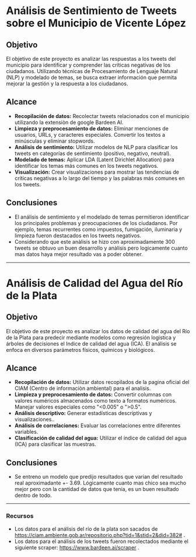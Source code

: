 # Análisis de Sentimiento de Tweets sobre el Municipio de Vicente López

## **Objetivo**
El objetivo de este proyecto es analizar las respuestas a los tweets del municipio para identificar y comprender las críticas negativas de los ciudadanos. Utilizando técnicas de Procesamiento de Lenguaje Natural (NLP) y modelado de temas, se busca extraer información que permita mejorar la gestión y la respuesta a los ciudadanos.

## **Alcance**
- **Recopilación de datos:** Recolectar tweets relacionados con el municipio utilizando la extensiòn de google Bardeen AI.
- **Limpieza y preprocesamiento de datos:** Eliminar menciones de usuarios, URLs, y caracteres especiales. Convertir los textos a minúsculas y eliminar stopwords.
- **Análisis de sentimiento:** Utilizar modelos de NLP para clasificar los tweets en categorías de sentimiento (positivo, negativo, neutral).
- **Modelado de temas:** Aplicar LDA (Latent Dirichlet Allocation) para identificar los temas más comunes en los tweets negativos.
- **Visualización:** Crear visualizaciones para mostrar las tendencias de críticas negativas a lo largo del tiempo y las palabras más comunes en los tweets.

## **Conclusiones**
- El análisis de sentimiento y el modelado de temas permitieron identificar los principales problemas y preocupaciones de los ciudadanos. Por ejemplo, temas recurrentes como  impuestos, fumigación, iluminaria y limpieza fueron destacados en los tweets negativos.
- Considerando que este anàlisis se hizo con aproximadamente 300 tweets se obtuvo un buen desarrollo y anàlisis pero logicamente cuanto mas datos haya mejor resultado vas a poder obtener.
---

# Análisis de Calidad del Agua del Río de la Plata

## **Objetivo**
El objetivo de este proyecto es analizar los datos de calidad del agua del Río de la Plata para predecir mediante modelos como regresión logistica y árboles de decisiones el Indice de calidad del agua (ICA). El análisis se enfoca en diversos parámetros físicos, químicos y biológicos.

## **Alcance**
- **Recopilación de datos:** Utilizar datos recopilados de la pagina oficial del CIAM (Centro de informaciòn ambiental) para el analisis.
- **Limpieza y preprocesamiento de datos:** Convertir columnas con valores numéricos almacenados como texto a formatos numéricos. Manejar valores especiales como "<0.005" o ">0.5".
- **Análisis descriptivo:** Generar estadísticas descriptivas y visualizaciones..
- **Análisis de correlaciones:** Evaluar las correlaciones entre diferentes variables.
- **Clasificación de calidad del agua:** Utilizar el índice de calidad del agua (ICA) para clasificar las muestras.

## **Conclusiones**
- Se entreno un modelo que predijo resultados que varian del resultado real aproximadante +- 3.69. Lógicamente cuanto mas chico sea mucho mejor pero con la cantidad de datos que tenia, es un buen resultado dentro de todo.
---

### **Recursos**
- Los datos para el análisis del río de la plata son sacados de https://ciam.ambiente.gob.ar/repositorio.php?tid=1&stid=2&did=382# .
- Los datos para el análisis de los tweets fueron recolectados mediante el siguiente scraper: https://www.bardeen.ai/scraper .

